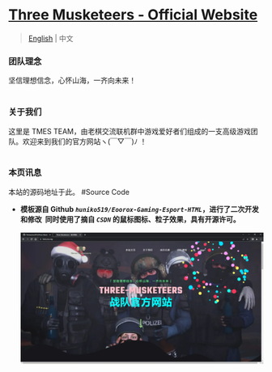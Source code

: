 # [ Three Musketeers - Official Website ](https://tmes.eu.org/)

> [English](README.md) | 中文 <br>

### 团队理念
  坚信理想信念，心怀山海，一齐向未来！<br><br>


### 关于我们
  这里是 TMES TEAM，由老棋交流联机群中游戏爱好者们组成的一支高级游戏团队。欢迎来到我们的官方网站ヽ(￣▽￣)ﾉ ！<br><br>


### 本页讯息
  本站的源码地址于此。  #Source Code<br>

- <b>模板源自 Github <i>`huniko519/Eoorox-Gaming-Esport-HTML`</i>，进行了二次开发和修改 &nbsp;同时使用了摘自 <i> `CSDN` </i> 的鼠标图标、粒子效果，具有开源许可。<br><br>
[![Index](img/blog/inner_b1.webp "Index")](https://tmes.eu.org/)

